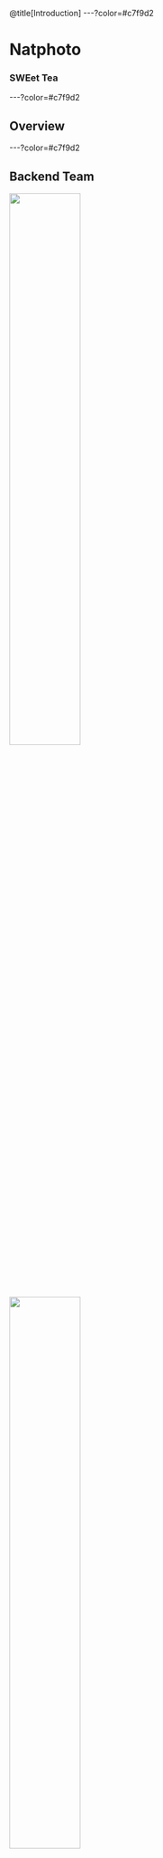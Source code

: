 @title[Introduction]
---?color=#c7f9d2
# Natphoto

### SWEet Tea
---?color=#c7f9d2

## Overview
---?color=#c7f9d2

## Backend Team
<img width=50% src="./frontend/src/static/photos/ben.png">
<img width=50% src="./frontend/src/static/photos/jeff.png">

| Ben Johnson | Jeff Bell |
| -------- | -------- |
| DID THINGS | ALSO DID THINGS |

---?color=#c7f9d2

## Frontend Team

<img width=33% src="./frontend/src/static/photos/tony.png">
<img width=33% src="./frontend/src/static/photos/dayanny.png">
<img width=33% src="./frontend/src/static/photos/bri.png">

---?color=#c7f9d2

## Natphoto.me API

---?color=#c7f9d2

| Camera | Photo | Park |
| -------- | -------- | -------- |
| All cameras | All photos | All parks |
| Detail | Detail | Detail |
| By park | By park or camera | By camera |

---?color=#c7f9d2

### Usage Examples

Get a list of all parks that are shot by a particular camera
```
http://api.natphoto.me/parks?camera=<camera name>
```

Get the details for a specific photo
```
http://api.natphoto.me/photos/123
```

Get a list of all photos taken in Yellowstone with the Canon EOS 5D Mark III
```
http://api.natphoto.me/photos?park=Yellowstone%20National%20Park&camera=Canon%20EOS%205D%20Mark%20III
```

---?color=#c7f9d2

## All

Retrieve data from the `api.natphoto.me/all` endpoint in our API.
```
http://api.natphoto.me/all
```

---?color=#c7f9d2

## Slide on API implementation goes here!

---?color=#c7f9d2
## How we made the frontend
- Create-react-app
- React-router
- React-strap Rows and Cols
- Components
- npm
---?color=#c7f9d2

```bash
├── frontend
│   ├── src
│   │   ├── components
│   │   │   ├── About.js
│   │   │   ├── CameraDetailPage.js
│   │   │   ├── CameraGrid.js
│   │   │   ├── Carousel.js
│   │   │   ...
│   │   └── stylesheets
│   │   │   ├── About.css
│   │   │   ├── CameraDetailPage.css
│   │   │   ├── CameraGrid.css
│   │   │   ├── Carousel.css
│   │   │   ...

```
---?color=#c7f9d2
## Things that went well...
- Meeting bi-weekly requirements |
- Postman |
- Getting feedback from other teams |
- Keeping consistent coding style |
- Breaking down code into components |
- Pair programming |
---?color=#c7f9d2

## Things that didn't go well...
- We could have used more branches |
- Bri's commits :( |
- Could not get multi-select dropdowns for filtering |
- AWS charges |
- Mocha testing |
---?color=#c7f9d2

## What we learned
- React
- Filtering on the frontend
- Fetching
- How to use AWS
- Dockerized server
---?color=#c7f9d2

## Things that puzzle us
- Differences in browsers (Safari, Firefox) |
- More professional styling and features |
---?color=#c7f9d2

### TacoBoutAustin
---?color=#c7f9d2

## Did well
- Taco theme
  - Ratings
  - Loading
  - Logo
- Visually pleasing
- Seperate tabs for searching different models
- Concept
- Filtering
---?color=#c7f9d2

## Could do better
- "Rating of at least"
- Unclear what the user is filtering by
- Inconsistent font sizing across site
---?color=#c7f9d2

## Learned
Grid Cards
PUT IMAGES
---?color=#c7f9d2
## Puzzles us
- Not using fetch to hit API
- XML fetches
---?color=#c7f9d2
## Visualization
---?color=#c7f9d2
## Template Features

- Code Presenting |
- Repo Source, Static Blocks, GIST |
- Custom CSS Styling |
- Slideshow Background Images |
- Background Image Scaling |
- Custom Logo, TOC, and Footnotes |

---?code=sample/go/server.go&lang=golang&title=Golang File

@[1,3-6](Present code found within any repo source file.)
@[8-18](Without ever leaving your slideshow.)
@[19-28](Using GitPitch code-presenting with (optional) annotations.)

---?color=#96d9a4

@title[JavaScript Block]

<p><span class="slide-title">JavaScript Block</span></p>

```javascript
// Include http module.
var http = require("http");

// Create the server. Function passed as parameter
// is called on every request made.
http.createServer(function (request, response) {
  // Attach listener on end event.  This event is
  // called when client sent, awaiting response.
  request.on("end", function () {
    // Write headers to the response.
    // HTTP 200 status, Content-Type text/plain.
    response.writeHead(200, {
      'Content-Type': 'text/plain'
    });
    // Send data and end response.
    response.end('Hello HTTP!');
  });

// Listen on the 8080 port.
}).listen(8080);
```

@[1,2](You can present code inlined within your slide markdown too.)
@[9-17](Displayed using code-syntax highlighting just like your IDE.)
@[19-20](Again, all of this without ever leaving your slideshow.)

---?gist=onetapbeyond/494e0fecaf0d6a2aa2acadfb8eb9d6e8&lang=scala&title=Scala GIST

@[23](You can even present code found within any GitHub GIST.)
@[41-53](GIST source code is beautifully rendered on any slide.)
@[57-62](And code-presenting works seamlessly for GIST too, both online and offline.)

---?image=assets/image/snowscape.jpg&size=auto 80%&color=#96d9a4

<!-- Sample slide background image scaling and custom color fill -->

---?color=#96d9a4

## Template Help

- [Code Presenting](https://github.com/gitpitch/gitpitch/wiki/Code-Presenting)
  + [Repo Source](https://github.com/gitpitch/gitpitch/wiki/Code-Delimiter-Slides), [Static Blocks](https://github.com/gitpitch/gitpitch/wiki/Code-Slides), [GIST](https://github.com/gitpitch/gitpitch/wiki/GIST-Slides)
- [Custom CSS Styling](https://github.com/gitpitch/gitpitch/wiki/Slideshow-Custom-CSS)
- [Slideshow Background Images](https://github.com/gitpitch/gitpitch/wiki/Background-Setting)
- [Background Image Scaling](https://github.com/gitpitch/gitpitch/wiki/Image-Slides#scaling)
- [Custom Logo](https://github.com/gitpitch/gitpitch/wiki/Logo-Setting), [TOC](https://github.com/gitpitch/gitpitch/wiki/Table-of-Contents), and [Footnotes](https://github.com/gitpitch/gitpitch/wiki/Footnote-Setting)

---?color=#96d9a4

## GitPitch Pro Features

<br>
<div class="left">
    <i class="fa fa-user-secret fa-5x" aria-hidden="true"> </i><br>
    <a href="https://gitpitch.com/pro-features" class="pro-link">
    More details here.</a>
</div>
<div class="right">
    <ul>
        <li>Private Repos</li>
        <li>Private URLs</li>
        <li>Password-Protection</li>
        <li>Image Opacity</li>
        <li>SVG Image Support</li>
    </ul>
</div>

---?color=#96d9a4

### Questions?

<br>

@fa[twitter gp-contact](@gitpitch)

@fa[github gp-contact](gitpitch)

@fa[medium gp-contact](@gitpitch)

---?image=assets/image/gitpitch-audience.jpg

@title[Download this Template!]

### <span class="white">Get your presentation started!</span>
### [Download this template @fa[external-link gp-download]](https://gitpitch.com/template/download/envelope)
